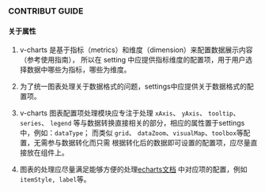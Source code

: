 ### CONTRIBUT GUIDE

#### 关于属性

1. v-charts 是基于指标（metrics）和维度（dimension）来配置数据展示内容（参考使用指南），
所以在 setting 中应提供指标维度的配置项，用于用户选择数据中哪些为指标，哪些为维度。

2. 为了统一图表处理关于数据格式的问题，settings中应提供关于数据格式的配置项。

3. v-charts 图表配置项处理模块应专注于处理 `xAxis`、 `yAxis`、 `tooltip`、 `series`、
 `legend` 等与数据转换直接相关的部分，相应的属性置于settings中，例如：`dataType`；
 而类似 `grid`、 `dataZoom`、`visualMap`、`toolbox`等配置，无需参与数据转化而只需
 根据转化后的数据即可设置的配置项，应尽量直接放在组件上。

4. 图表的处理应尽量满足能够方便的处理[echarts文档](http://echarts.baidu.com/option.html)
中对应项的配置，例如`itemStyle, label`等。

